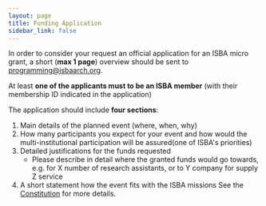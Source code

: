 ```yaml
---
layout: page
title: Funding Application
sidebar_link: false
---
```


In order to consider your request an official application for an ISBA micro grant, a short (**max 1 page**) overview should be sent to [programming@isbaarch.org](mailto:programming@isbarch.org).

At least **one of the applicants must to be an ISBA member** (with their membership ID indicated in the application)

The application should include **four sections**:

1. Main details of the planned event (where, when, why)
2. How many participants you expect for your event and how would the multi-institutional participation will be assured(one of ISBA's priorities)
3. Detailed justifications for the funds requested
   - Please describe in detail where the granted funds would go towards, e.g. for X number of research assistants, or to Y company for supply Z service
4. A short statement how the event fits with the ISBA missions See the [Constitution](board#governing-documents-and-structure) for more details.
